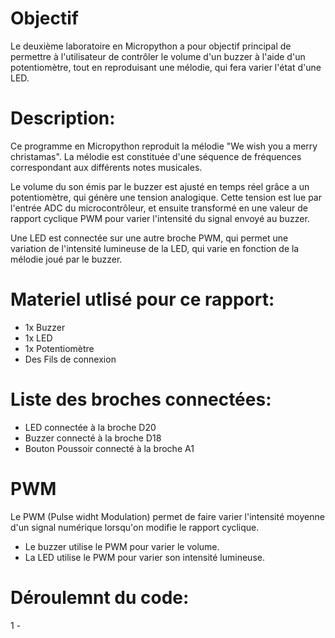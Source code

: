 # Objectif

Le deuxième laboratoire en Micropython a pour objectif principal de permettre à l'utilisateur de contrôler le volume d'un buzzer à l'aide d'un potentiomètre, tout en reproduisant une mélodie, qui fera varier l'état d'une LED.

# Description:
Ce programme en Micropython reproduit la mélodie  "We wish you a merry christamas".
La mélodie est constituée d'une séquence de fréquences correspondant aux différents notes musicales.

Le volume du son émis par le buzzer est ajusté en temps réel grâce a un potentiomètre, qui génère une tension analogique. Cette tension est lue par l'entrée
ADC du microcontrôleur, et ensuite transformé en une valeur de rapport cyclique PWM pour varier l'intensité du signal envoyé au buzzer.

Une LED est connectée sur une autre broche PWM, qui permet une variation de l'intensité lumineuse de la LED, qui varie en fonction de la mélodie joué par le buzzer.

# Materiel utlisé pour ce rapport:

- 1x Buzzer
- 1x LED
- 1x Potentiomètre
- Des Fils de connexion


# Liste des broches connectées:

- LED connectée à la broche D20
- Buzzer connecté à la broche D18
- Bouton Poussoir connecté à la broche A1

# PWM

Le PWM (Pulse widht Modulation) permet de faire varier l'intensité moyenne d'un signal numérique lorsqu'on modifie le rapport cyclique.
- Le buzzer utilise le PWM pour varier le volume.
- La LED utilise le PWM pour varier son intensité lumineuse.

# Déroulemnt du code:
1 - 



